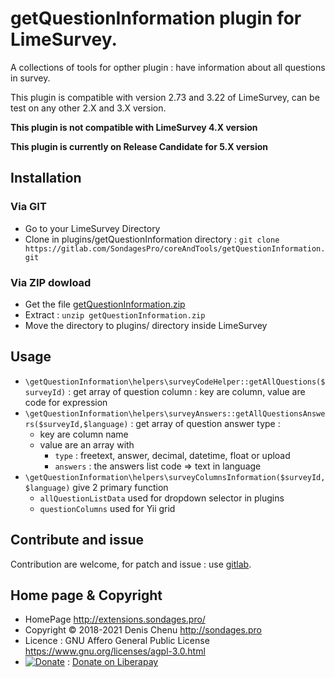 # getQuestionInformation plugin for LimeSurvey. #

A collections of tools for opther plugin : have information about all questions in survey.

This plugin is compatible with version 2.73 and 3.22 of LimeSurvey, can be test on any other 2.X and 3.X version.

**This plugin is not compatible with LimeSurvey 4.X version**

**This plugin is currently on Release Candidate for 5.X version**


## Installation

### Via GIT
- Go to your LimeSurvey Directory
- Clone in plugins/getQuestionInformation directory : `git clone https://gitlab.com/SondagesPro/coreAndTools/getQuestionInformation.git`

### Via ZIP dowload
- Get the file [getQuestionInformation.zip](https://extensions.sondages.pro/IMG/auto/getQuestionInformation.zip)
- Extract : `unzip getQuestionInformation.zip`
- Move the directory to plugins/ directory inside LimeSurvey

## Usage

- `\getQuestionInformation\helpers\surveyCodeHelper::getAllQuestions($surveyId)` : get array of question column : key are column, value are code for expression
- `\getQuestionInformation\helpers\surveyAnswers::getAllQuestionsAnswers($surveyId,$language)` : get array of question answer type :
    - key are column name
    - value are an array with
        - `type` : freetext, answer, decimal, datetime, float or upload
        - `answers` :  the answers list code => text in language
- `\getQuestionInformation\helpers\surveyColumnsInformation($surveyId,$language)` give 2 primary function
    - `allQuestionListData` used for dropdown selector in plugins
    - `questionColumns` used for Yii grid 

## Contribute and issue

Contribution are welcome, for patch and issue : use [gitlab]( https://gitlab.com/SondagesPro/coreAndTools/getQuestionInformation).

## Home page & Copyright
- HomePage <http://extensions.sondages.pro/>
- Copyright © 2018-2021 Denis Chenu <http://sondages.pro>
- Licence : GNU Affero General Public License <https://www.gnu.org/licenses/agpl-3.0.html>
- [![Donate](https://liberapay.com/assets/widgets/donate.svg)](https://liberapay.com/SondagesPro/) : [Donate on Liberapay](https://liberapay.com/SondagesPro/) 
